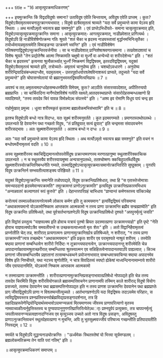 +++
title = "16 आसृत्युपक्रमाधिकरणम्"

+++
इयमुत्क्रान्तिः किं विद्वदविदुषोः समाना? उताविदुष एवेति चिन्तायाम्, अविदुष एवेति प्राप्तम् । कुतः? विदुषोऽत्रैवामृतत्ववचनादुत्क्रान्त्यभावात् । विदुषो ह्यत्रैवामृतत्वं श्राव्यते "यदा सर्वे प्रमुच्यन्ते कामा येऽस्य हृदि स्थिताः । अथ मर्त्योऽमृतो भवत्यत्र ब्रह्म समश्नुते" इति । एवं प्राप्तेऽभिधीयते- समाना चासृत्युपक्रमात् इति, विदुषोऽप्यासृत्युपक्रमादुत्क्रान्तिः समाना । आसृत्युपक्रमात्- आगत्युपक्रमात्, नाडीप्रवेशात् प्रागित्यर्थः । विदुषोऽपि हि नाडीविशेषेणोत्क्रम्य गतिः श्रुयते "शतं चैका च हृदस्य नाड्यस्तासां मृर्द्धानमभिनिःसृतैका । तयोर्ध्वमायन्नमृतत्वमेति विष्वङ्ङन्या उत्क्रमणे भवन्ति" इति । एवं नाडीविशेषेण गतिश्रवणाद्विदुषोऽप्युत्क्रान्तिरवर्जनीया । सा च नाडीप्रवेशात् प्राग्विशेषाश्रवणात्समाना । तत्प्रवेशदशायां च विशेषः श्रूयते "तेन प्रद्योतेनैष आत्मा निष्क्रामति चक्षुषो वा मूर्ध्नो वा अन्येभ्यो वा शरीरदेशेभ्यः" इति । "शतं चैका च हृदयस्य" इत्यनया श्रुत्यैकार्थ्यात् भूर्ध्नो निष्क्रमणं विद्वद्विषयम्, इतरदविद्वद्विषयम्, यदुक्तं विदुषोऽत्रैवामृतत्वं श्राव्यते इति, तत्रोच्यते- अमृतत्वं चानुपोष्य इति । चशब्दोऽवधारणे । अनुपोष्य शरीरेन्द्रियादिसंबन्धमदग्ध्वैव, यदमृतत्वम् - उत्तरपूर्वाधयोरश्लेषविनाशरूपं प्राप्यते, तदुच्यते "यदा सर्वे प्रमुच्यन्ते" इति चोपासनवेलायां यो ब्रह्मानुभवस्तद्विषयमित्यभिप्रायः ॥ 7 ॥

अवश्यं च तत् अमृतत्वमदग्धदेहसम्बधस्यैवेति विमेयम्, कुतः? आऽपीतेः संसारव्यपदेशात्, अपीतिरप्ययो ब्रह्मप्राप्तिः । सा चार्चिरादिना मार्गेणदेशविशेषं गत्वेति वक्ष्यते,आतदवस्थाप्राप्तेः संसारोदेहसम्बन्धलक्षणो हि व्यपदिश्यते, "तस्य तावदेव चिरं यावन्न विमोक्ष्येऽथ संपत्स्ये" इति । "अश्व इव रोमाणि विधूय पापं चन्द्र इव

राहोर्मुखात् प्रमुच्य । धूत्वा शरीरमकृतं कृतात्मा ब्रह्मलोकमभिसंभवामि" इति च ॥ 8 ॥

इतश्च विदुषोऽपि बन्धो नात्र विदग्धः, यतः सूक्ष्मं शरीरमनुवर्तते । कुत इदमवगम्यते । प्रमाणतस्तथोपलब्धेः । उपलभ्यते हि देवयानेन पथा गच्छतो विदुषः, "तं प्रतिव्रूयात् सत्यं व्रूयात्" इति चन्द्रमसा संवादवचनेन शरीरसद्भावः । अतः सूक्ष्मशरीरमनुवर्तते । अतश्च बन्धो न दग्धः ॥ 9 ॥

अतः "यदा सर्वे प्रमुच्यन्ते कामा येऽस्य हृदि स्थिताः । अथ मर्त्योऽमृतो भवत्यत्र ब्रह्म समश्नुते" इति वचनं न बन्धोपमर्देनामृतत्वं वदति ॥ 10 ॥

अस्य सूक्ष्मशरीरस्य क्कचिद्विद्यमानत्वोपपत्तेर्विदुषः प्रक्रान्तमरणस्य मरणात्प्रागूष्मा स्थूलशरीरेक्काचित्क उपलभ्यते । न च स्थूलस्यैव शरीरस्यायमूष्मा अन्यत्रानुपलब्धेः, ततश्चोष्मणः क्कचिदुपलब्धिर्विदुषः सूक्ष्मशरीरस्योत्क्रन्तिनिबन्धनेति गम्यते, तस्माद्विदुषोऽप्यासृत्युपक्रमात्समानोत्क्रान्तिरिति सुष्ठूक्तम् । पुनरपि विदुष उत्क्रन्तिर्न सम्भवतीत्याशङ्क्य परिह्रियते ॥ 11 ॥

यदुक्तं विदुषोऽप्युत्क्रान्तिः समानेति तन्नोपपद्यते, विदुष उत्क्रान्तिप्रतिषेधात्, तथा हि "स एतास्तेजोमात्राः समभ्याददानो हृदयमेवान्वपक्रामति" तमुत्क्रामन्तं प्राणोऽनूत्क्रामति" इत्यविदुष उत्क्रान्तिप्रकारमभिधाय "अन्यन्नवतरं कल्याणतरं रूपं कुरुते" इति । देहान्तरपरिग्रहं चाभिधाय "प्राप्यान्तं कर्मणस्तस्य यत्किञ्चेह

करोत्ययं तस्माल्लोकात्पनरेत्यस्मै लोकाय कर्मण इति तु कामयमानः" इत्यर्विद्वद्विषयं परिसमाप्य "अथाकामयमानो योऽकामोनिष्काम आप्तकाम आत्मकामो न तस्य प्राणा उत्क्रामन्ति ब्रह्मैव सन्व्रह्माष्येति" इति विदुष उत्क्रान्तिः प्रतिषिध्यते, तथा पूर्वत्रार्तभागप्रश्नेऽपि विदुष उत्क्रान्तिप्रतिषेधो दृश्यते "अपपुनर्मृत्युं जयति"

इति विद्वांसं प्रस्तुत्य "याज्ञवल्क्य इति होवाच यत्रायं पुरुषो म्रियत उदस्मात्प्राणा उत्क्रामन्त्याहो" इति पृष्टे "नेति होवाच याज्ञवल्क्योऽत्रैव समवलीयन्ते स उच्छकयत्याध्मातो मृतः शेतः" इति । अतो विद्वानिहैवामृतत्वं प्राप्नोतीति चेत् तन्न, शारीरात् प्रत्यगात्मनः प्राणानामुत्क्रान्तिर्ह्यत्र प्रतिषिध्यते, न शरीरात्, "न तस्य प्राणा उत्क्रामन्ती"त्यत्र तच्छब्देन "अथाकामयमानः" इति प्रकृतः शारीर एव परामृश्यते नाश्रुतं शरीरम् । तस्येति षष्ठया प्राणानां सम्बन्धित्वेन शारीरो निर्दिष्टः न तूक्रान्त्यपादनत्वेन, उत्क्रान्त्यपादानन्तु शरीरमेवेति चेन्न अपादानापेक्षायामश्रुताच्छरीरात् सम्बन्धितया श्रुतस्यात्मन एव सन्निहितत्वेनापादानतयाऽपि ग्राह्यत्वात् । किञ्च प्राणानां जीवसम्बन्धितयैव प्रज्ञातानां तत्सम्बन्धकथने प्रयोजनाभावात् सम्बन्धमात्रवाचिन्या षष्ठ्या अपादनमेव विशेष इति निश्चीयते, यथा नटस्य शृणोतीति, न चात्र विवदितव्यं स्पष्टो ह्येकेषां माध्यन्दिनानामाम्नाये शारीरो जीव एवापादानमिति, योऽकामो निष्काम आप्तकाम आत्मकामो

न तस्मात्प्राणा उत्क्रामन्तीति । शारीरात्प्राणानामुत्क्रान्तिप्रसङ्गाभावात्प्रतिषेधो नोपपद्यते इति चेन्न तस्य तावदेव चिरमिति विदुषः शरीरवियोगकाले ब्रह्मसम्पत्तिवचनेन प्राणानामपि तस्मिन् काले शारीराद् विदुषो वियोगः प्रसज्यते, ततश्च देवयानेन पथा ब्रह्मसम्पत्तिनोपपद्यत इति न तस्य प्राणश उत्क्रामन्ति देवयानेन पथा ब्रह्मप्राप्तेः प्राग् जीवाद्विदुषोऽपि प्राणा न विश्लष्यन्तीत्युच्यते । आर्तभागप्रश्नोऽपि यदा विद्वद्विषयः तदाऽयमेव परिहारः, स त्वविद्वद्विषयस्तत्र प्रश्नप्रतिवचनयोर्ब्रह्मविद्याप्रसङ्गादर्शनात्, तत्र हि ग्रहादिग्रहरूपेणेन्द्रियोन्द्रियार्थस्वभावोऽपामग्न्यन्नत्वं मि्रयमाणस्य जीवस्य प्राणापरित्यागो मृतस्य नामवाच्यकीत्यर्नुवृत्तिस्तस्य च पुण्यपापानुगुणगतिप्राप्तिरित्येतेऽथर्ाः प्रश्नपूर्वपं प्रत्युक्ताः, तत्र चापपनर्मृत्युं जयतीत्यपानग्न्यन्नत्वज्ञानादग्निजय एव मृत्युञ्जय उच्यते अतो नात्र विदुषः प्रसङ्गः, अविदुषस्तु प्राणाऽनुत्क्रान्तिवचनं स्थूलदेहवत्प्राणा न मुचन्ति, अपि तु भूतसुक्ष्मवज्जीवं परिष्वज्य गच्छन्तीति प्रतिपादयतीति निरवद्यम् ॥ 12 ॥

स्मर्यते च विदुषोऽपि मूद्धन्यनाड्योत्क्रन्तिः । "ऊर्ध्वमेकः स्थितस्तेषां यो भित्त्वा सूर्यमण्डलम् । ब्रह्मलोकमतिक्रम्य तेन याति परां गतिम्" इति ॥

॥ आसृत्युपक्रमाधिकरणं समाप्तम् ॥